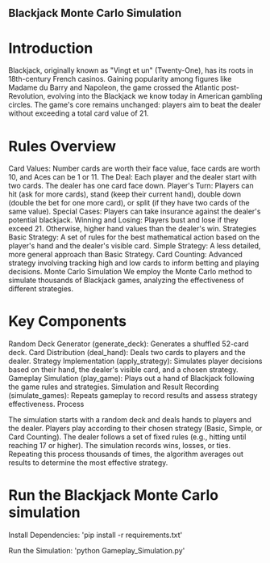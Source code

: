 ## Blackjack Monte Carlo Simulation

# Introduction
Blackjack, originally known as "Vingt et un" (Twenty-One), has its roots in 18th-century French casinos. 
Gaining popularity among figures like Madame du Barry and Napoleon, the game crossed the Atlantic post-Revolution, evolving into the Blackjack we know today in American gambling circles. 
The game's core remains unchanged: players aim to beat the dealer without exceeding a total card value of 21.

# Rules Overview
Card Values: Number cards are worth their face value, face cards are worth 10, and Aces can be 1 or 11.
The Deal: Each player and the dealer start with two cards. The dealer has one card face down.
Player's Turn: Players can hit (ask for more cards), stand (keep their current hand), double down (double the bet for one more card), or split (if they have two cards of the same value).
Special Cases: Players can take insurance against the dealer's potential blackjack.
Winning and Losing: Players bust and lose if they exceed 21. Otherwise, higher hand values than the dealer's win.
Strategies
Basic Strategy: A set of rules for the best mathematical action based on the player's hand and the dealer's visible card.
Simple Strategy: A less detailed, more general approach than Basic Strategy.
Card Counting: Advanced strategy involving tracking high and low cards to inform betting and playing decisions.
Monte Carlo Simulation
We employ the Monte Carlo method to simulate thousands of Blackjack games, analyzing the effectiveness of different strategies.

# Key Components

Random Deck Generator (generate_deck): Generates a shuffled 52-card deck.
Card Distribution (deal_hand): Deals two cards to players and the dealer.
Strategy Implementation (apply_strategy): Simulates player decisions based on their hand, the dealer's visible card, and a chosen strategy.
Gameplay Simulation (play_game): Plays out a hand of Blackjack following the game rules and strategies.
Simulation and Result Recording (simulate_games): Repeats gameplay to record results and assess strategy effectiveness.
Process

The simulation starts with a random deck and deals hands to players and the dealer.
Players play according to their chosen strategy (Basic, Simple, or Card Counting).
The dealer follows a set of fixed rules (e.g., hitting until reaching 17 or higher).
The simulation records wins, losses, or ties.
Repeating this process thousands of times, the algorithm averages out results to determine the most effective strategy.

# Run the Blackjack Monte Carlo simulation

Install Dependencies:
'pip install -r requirements.txt'

Run the Simulation:
'python Gameplay_Simulation.py'
